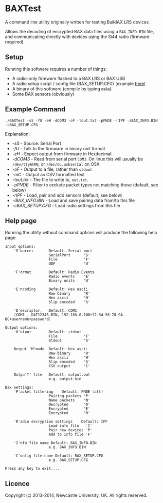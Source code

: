# BAXTest

A command line utility originally written for testing BuildAX LRS devices. 

Allows the decoding of encrypted BAX data files using a `BAX_INFO.BIN` file, 
and communicating directly with devices using the Si44 radio (firmware required)


## Setup

Running this software requires a number of things:

 * A radio-only firmware flashed to a BAX LRS or BAX USB
 * A radio setup script / config file (BAX_SETUP.CFG) (example [here](https://gist.github.com/sjmf/ba762f745bcccd28db1c1d22d2b281ee))
 * A binary of this software (compile by typing `make`)
 * Some BAX sensors (obviously)


## Example Command

```
./BAXTest -sS -fU -eH -dCOM3 -oF -tout.txt -pPNDE -rIPF -iBAX_INFO.BIN -cBAX_SETUP.CFG
```

Explanation:

 * *-sS*             - Source: Serial Port
 * *-fU*             - Talk to the firmware in binary unit format
 * *-eH*             - Expect output from firmware in Hexdecimal
 * *-dCOM3*          - Read from serial port `COM3`. On linux this will usually be `/dev/ttyACM0`, or `/dev/cu.usbserial` on OSX
 * *-oF*             - Output to a file, rather than `stdout`
 * *-mC*             - Output as CSV formatted text
 * *-tout.txt*       - The file to write to, `out.txt`.
 * *-pPNDE*          - Filter to exclude packet types not matching these (default, see below)
 * *-rIPF*           - Load, pair and add sensors (default, see below)
 * *-iBAX_INFO.BIN*  - Load and save pairing data from/to this file
 * *-cBAX_SETUP.CFG* - Load radio settings from this file


## Help page

Running the utility without command options will produce the following help page:

```
Input options:
    'S'ource:       Default: Serial port
                    SerialPort      'S'
                    File            'F'
                    UDP             'U'

    'F'ormat        Default: Radio Events
                    Radio events    'E'
                    Binary units    'U'

    'E'ncoding      Default: Hex ascii
                    Raw binary      'R'
                    Hex ascii       'H'
                    Slip encoded    'S'

    'D'escriptor,   Default: COM1
    (COM1 , DAT12345.BIN, 192.168.0.100+12-34-56-78-9A-BC+username+password)

Output options:
    'O'utput        Default: stdout
                    File            'F'
                    Stdout          'S'

    Output 'M'mode  Default: Hex ascii
                    Raw binary      'R'
                    Hex ascii       'H'
                    Slip encoded    'S'
                    CSV output      'C'

    Outpu'T' file   Default: output.out
                    e.g. output.bin

Bax settings:
    'P'acket filtering    Default: PNDE (all)
                    Pairing packets 'P'
                    Name packets    'N'
                    Decrypted       'D'
                    Encrypted       'E'
                    Encrypted       'R'

    'R'adio decryption settings    Default: IPF
                    Load info file   'I'
                    Pair new devices 'P'
                    Add to info file 'F'

    'I'nfo file name Default: BAX_INFO.BIN
                    e.g. BAX_INFO.BIN

    'C'onfig file name Default: BAX_SETUP.CFG
                    e.g. BAX_SETUP.CFG

Press any key to exit....

```

## Licence

Copyright (c) 2013-2014, Newcastle University, UK. All rights reserved.

